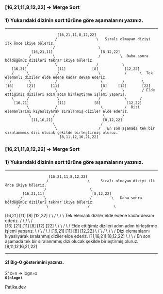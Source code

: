 ### [16,21,11,8,12,22] -> Merge Sort
### 1) Yukarıdaki dizinin sort türüne göre aşamalarını yazınız.
***
                            [16,21,11,8,12,22]
                           /                  \   Sıralı olmayan diziyi ilk önce ikiye böleriz.
                          /                    \
                [16,21,11]                      [8,12,22]
               /          \                    /         \  Daha sonra böldüğümüz dizileri tekrar ikiye böleriz.
              /            \                  /           \
       [16,21]              [11]            [8]            [12,22]
       /      \             /                  \           /      \  Tek elemanlı diziler elde edene kadar devam ederiz.
      /        \           /                    \         /        \
    [16]      [21]       [11]                   [8]     [12]       [22]
      \        /           \                    /         \        / Elde ettiğimiz dizileri adım adım birleştirme işlemi yaparız.
       \      /             \                  /           \      /
        [16,21]             [11]             [8]            [12,22]
              \            /                    \          /  Dizi elemanlarını kıyaslıyarak sıralanmış diziler elde ederiz.
               \          /                      \        /
                [11,16,21]                       [8,12,22]
                          \                     /
                           \                   /   En son aşamada tek bir sıralanmmış dizi olucak şekilde birleştirmiş oluruz. 
                             [8,11,12,16,21,22]
                             
                          
### [16,21,11,8,12,22] -> Merge Sort
### 1) Yukarıdaki dizinin sort türüne göre aşamalarını yazınız.
***                           
                        [16,21,11,8,12,22]
                       /                  \     Sıralı olmayan diziyi ilk önce ikiye böleriz.
                      /                    \
            [16,21,11]                      [8,12,22]
           /          \                    /         \   Daha sonra böldüğümüz dizileri tekrar ikiye böleriz.
          /            \                  /           \
   [16,21]              [11]            [8]            [12,22]
   /      \             /                  \           /      \   Tek elemanlı diziler elde edene kadar devam ederiz.
  /        \           /                    \         /        \
[16]      [21]       [11]                   [8]     [12]       [22]
  \        /           \                    /         \        /  Elde ettiğimiz dizileri adım adım birleştirme işlemi yaparız.
   \      /             \                  /           \      /
    [16,21]             [11]             [8]            [12,22]
          \            /                    \          /
           \          /                      \        /     Dizi elemanlarını kıyaslıyarak sıralanmış diziler elde ederiz.
            [11,16,21]                       [8,12,22]
                      \                     /
                       \                   /       En son aşamada tek bir sıralanmmış dizi olucak şekilde birleştirmiş oluruz.
                         [8,11,12,16,21,22]
***
#### 2) Big-O gösterimini yazınız.
2^x=n -> logn=x  <br>
<b>```O(nlogn)``` <br></b>

[Patika.dev](https://app.patika.dev/kadergin)

